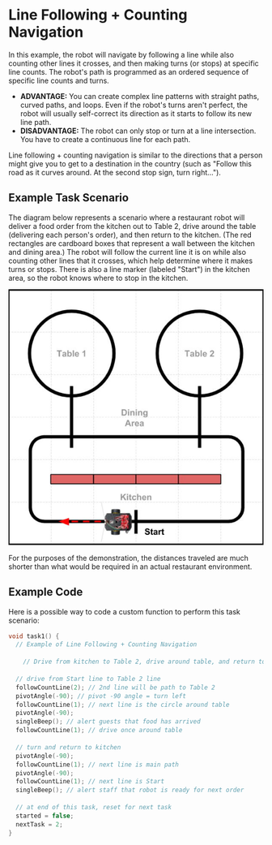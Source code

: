 # Line Following + Counting Navigation

In this example, the robot will navigate by following a line while also counting other lines it crosses, and then making turns \(or stops\) at specific line counts. The robot's path is programmed as an ordered sequence of specific line counts and turns.

* **ADVANTAGE:**  You can create complex line patterns with straight paths, curved paths, and loops. Even if the robot's turns aren't perfect, the robot will usually self-correct its direction as it starts to follow its new line path.
* **DISADVANTAGE:**  The robot can only stop or turn at a line intersection. You have to create a continuous line for each path.

Line following + counting navigation is similar to the directions that a person might give you to get to a destination in the country \(such as "Follow this road as it curves around. At the second stop sign, turn right..."\).

## Example Task Scenario

The diagram below represents a scenario where a restaurant robot will deliver a food order from the kitchen out to Table 2, drive around the table \(delivering each person's order\), and then return to the kitchen. \(The red rectangles are cardboard boxes that represent a wall between the kitchen and dining area.\) The robot will follow the current line it is on while also counting other lines that it crosses, which help determine where it makes turns or stops. There is also a line marker \(labeled "Start"\) in the kitchen area, so the robot knows where to stop in the kitchen.

![](../../.gitbook/assets/robot-demo3.jpg)

For the purposes of the demonstration, the distances traveled are much shorter than what would be required in an actual restaurant environment.

## Example Code

Here is a possible way to code a custom function to perform this task scenario:

```cpp
void task1() {
  // Example of Line Following + Counting Navigation

    // Drive from kitchen to Table 2, drive around table, and return to start

  // drive from Start line to Table 2 line
  followCountLine(2); // 2nd line will be path to Table 2
  pivotAngle(-90); // pivot -90 angle = turn left
  followCountLine(1); // next line is the circle around table
  pivotAngle(-90);
  singleBeep(); // alert guests that food has arrived
  followCountLine(1); // drive once around table

  // turn and return to kitchen
  pivotAngle(-90);
  followCountLine(1); // next line is main path
  pivotAngle(-90);
  followCountLine(1); // next line is Start
  singleBeep(); // alert staff that robot is ready for next order

  // at end of this task, reset for next task
  started = false;
  nextTask = 2;
}
```



